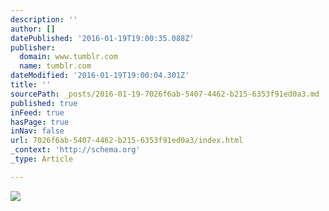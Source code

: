 ```yaml
---
description: ''
author: []
datePublished: '2016-01-19T19:00:35.088Z'
publisher:
  domain: www.tumblr.com
  name: tumblr.com
dateModified: '2016-01-19T19:00:04.301Z'
title: ''
sourcePath: _posts/2016-01-19-7026f6ab-5407-4462-b215-6353f91ed0a3.md
published: true
inFeed: true
hasPage: true
inNav: false
url: 7026f6ab-5407-4462-b215-6353f91ed0a3/index.html
_context: 'http://schema.org'
_type: Article

---
```

![](https://45.media.tumblr.com/7212a266efda1da92852d6dd30acb2bd/tumblr_nt93osuN3g1tmz0wgo1_500.gif)